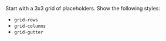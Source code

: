 Start with a 3x3 grid of placeholders.
Show the following styles:

 - `grid-rows`
 - `grid-columns`
 - `grid-gutter`
